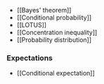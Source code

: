 * [[Bayes' theorem]]
* [[Conditional probability]]
* [[LOTUS]]
* [[Concentration inequality]]
* [[Probability distribution]]

### Expectations

* [[Conditional expectation]]
